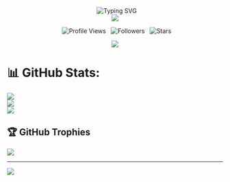 <div align="center">
  <img src="https://readme-typing-svg.herokuapp.com?font=Fira+Code&weight=600&size=28&pause=1000&color=3B82F6&center=true&vCenter=true&width=600&lines=Computer+Science+Student;Full+Stack+Developer;Problem+Solver;Open+Source+Enthusiast;LLM+%26+Generative+AI+Explorer" alt="Typing SVG" />
</div>

<div align="center">
<img src="https://user-images.githubusercontent.com/73097560/115834477-dbab4500-a447-11eb-908a-139a6edaec5c.gif">
</div>

<p align="center">
  <img src="https://komarev.com/ghpvc/?username=it-is-Abhishek&label=Profile%20Views&color=0e75b6&style=flat" alt="Profile Views" />
  <img src="https://img.shields.io/github/followers/it-is-Abhishek?label=Followers&style=social" alt="Followers" />
  <img src="https://img.shields.io/github/stars/it-is-Abhishek?label=Stars&style=social" alt="Stars" />
</p>


<div align="center">
<img src="https://user-images.githubusercontent.com/73097560/115834477-dbab4500-a447-11eb-908a-139a6edaec5c.gif">
</div>


# 📊 GitHub Stats:
![](https://github-readme-stats.vercel.app/api?username=it-is-Abhishek&theme=monokai&hide_border=false&include_all_commits=true&count_private=true)<br/>
![](https://nirzak-streak-stats.vercel.app/?user=it-is-Abhishek&theme=monokai&hide_border=false)<br/>
![](https://github-readme-stats.vercel.app/api/top-langs/?username=it-is-Abhishek&theme=monokai&hide_border=false&include_all_commits=true&count_private=true&layout=compact)

## 🏆 GitHub Trophies
![](https://github-profile-trophy.vercel.app/?username=it-is-Abhishek&theme=radical&no-frame=false&no-bg=true&margin-w=4)

---
[![](https://visitcount.itsvg.in/api?id=it-is-Abhishek&icon=0&color=0)](https://visitcount.itsvg.in)

<!-- Proudly created with GPRM ( https://gprm.itsvg.in ) -->

